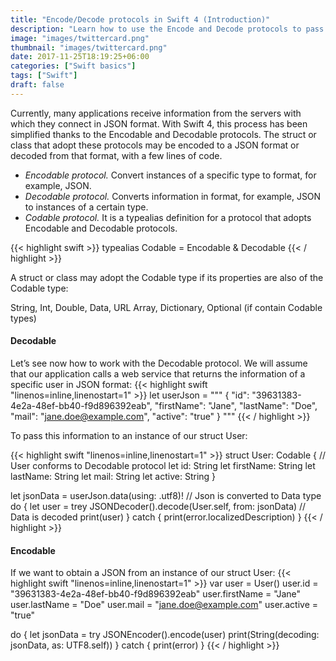 ```yaml
---
title: "Encode/Decode protocols in Swift 4 (Introduction)"
description: "Learn how to use the Encode and Decode protocols to pass information in JSON format to a struct or class and vice versa."
image: "images/twittercard.png"
thumbnail: "images/twittercard.png"
date: 2017-11-25T18:19:25+06:00
categories: ["Swift basics"]
tags: ["Swift"]
draft: false
---
```

Currently, many applications receive information from the servers with which they connect in JSON format.
With Swift 4, this process has been simplified thanks to the Encodable and Decodable protocols. The struct or class that adopt these protocols may be encoded to a JSON format or decoded from that format, with a few lines of code.

* *Encodable protocol.* Convert instances of a specific type to format, for example, JSON.
* *Decodable protocol.* Converts information in format, for example, JSON to instances of a certain type.
* *Codable protocol.* It is a typealias definition for a protocol that adopts Encodable and Decodable protocols.

{{< highlight swift >}}
typealias Codable = Encodable & Decodable
{{< / highlight >}}

A struct or class may adopt the Codable type if its properties are also of the Codable type:

String, Int, Double, Data, URL
Array, Dictionary, Optional (if contain Codable types)

#### Decodable

Let’s see now how to work with the Decodable protocol. We will assume that our application calls a web service that returns the information of a specific user in JSON format:
{{< highlight swift  "linenos=inline,linenostart=1" >}}
let userJson = """
{
  "id": "39631383-4e2a-48ef-bb40-f9d896392eab",
  "firstName": "Jane",
  "lastName": "Doe",
  "mail": "jane.doe@example.com",
  "active": "true"
}
"""
{{< / highlight >}}

To pass this information to an instance of our struct User:

{{< highlight swift  "linenos=inline,linenostart=1" >}}
struct User: Codable { // User conforms to Decodable protocol
  let id: String
  let firstName: String
  let lastName: String
  let mail: String
  let active: String
}

let jsonData = userJson.data(using: .utf8)! // Json is converted to Data type
do {
    let user = trey JSONDecoder().decode(User.self, from: jsonData) // Data is decoded
    print(user)
} catch {
    print(error.localizedDescription)
}
{{< / highlight >}}

#### Encodable

If we want to obtain a JSON from an instance of our struct User:
{{< highlight swift  "linenos=inline,linenostart=1" >}}
var user = User()
user.id = "39631383-4e2a-48ef-bb40-f9d896392eab"
user.firstName = "Jane"
user.lastName = "Doe"
user.mail = "jane.doe@example.com"
user.active = "true"

do {
    let jsonData = try JSONEncoder().encode(user)
    print(String(decoding: jsonData, as: UTF8.self))
} catch {
    print(error)
}
{{< / highlight >}}

